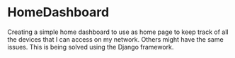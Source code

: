 # HomeDashboard
Creating a simple home dashboard to use as home page to keep track of all the devices that I can access on my network. Others might have the same issues. This is being solved using the Django framework.
